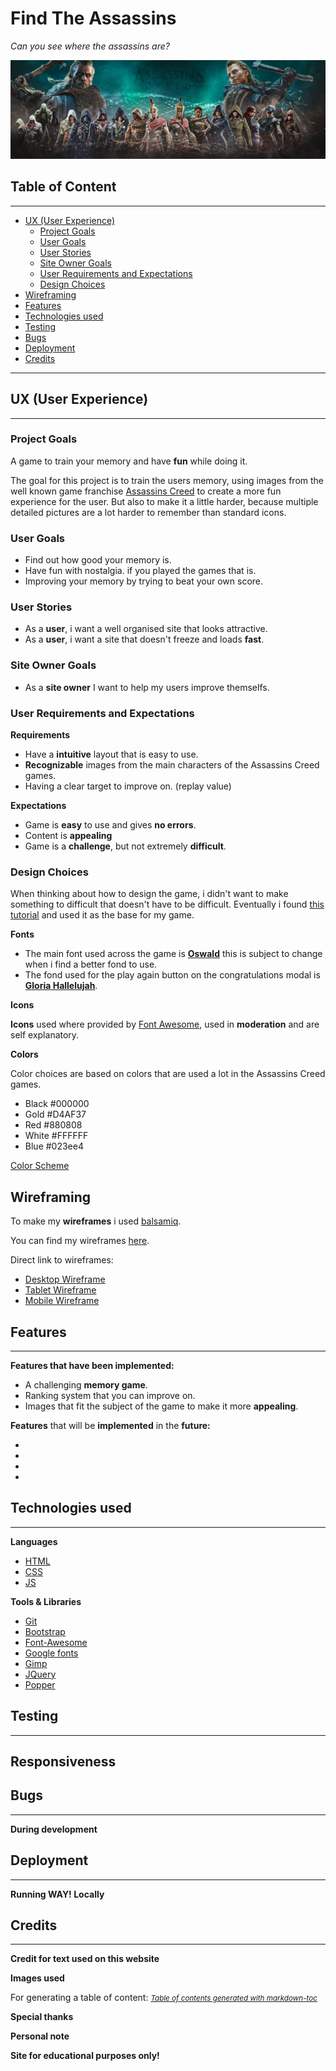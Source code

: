 # Find The Assassins #

*Can you see where the assassins are?*

![The Assassins Brotherhood](assets/images/The-Brotherhood.jpg)

## Table of Content ##
---
  * [UX (User Experience)](#ux--user-experience-)
    + [Project Goals](#project-goals)
    + [User Goals](#user-goals)
    + [User Stories](#user-stories)
    + [Site Owner Goals](#site-owner-goals)
    + [User Requirements and Expectations](#user-requirements-and-expectations)
    + [Design Choices](#design-choices)
  * [Wireframing](#wireframing)
  * [Features](#features)
  * [Technologies used](#technologies-used)
  * [Testing](#testing)
  * [Bugs](#bugs)
  * [Deployment](#deployment)
  * [Credits](#credits)


---
## UX (User Experience) ##


---
### Project Goals ###
A game to train your memory and have **fun** while doing it.

The goal for this project is to train the users memory, using images from the well known game franchise [Assassins Creed](https://www.ubisoft.com/en-us/game/assassins-creed) to create a more fun experience for the user. But also to make it a little harder, because multiple detailed pictures are a lot harder to remember than standard icons.


### User Goals ###
* Find out how good your memory is.
* Have fun with nostalgia. if you played the games that is. 
* Improving your memory by trying to beat your own score.

### User Stories ###
* As a **user**, i want a well organised site that looks attractive.
* As a **user**, i want a site that doesn't freeze and loads **fast**.

### Site Owner Goals ###
* As a **site owner** I want to help my users improve themselfs.

### User Requirements and Expectations ###

**Requirements**

* Have a **intuitive** layout that is easy to use.
* **Recognizable** images from the main characters of the Assassins Creed games.
* Having a clear target to improve on. (replay value)

**Expectations**
* Game is **easy** to use and gives **no errors**.
* Content is **appealing** 
* Game is a **challenge**, but not extremely **difficult**.

### Design Choices ###


When thinking about how to design the game, i didn't want to make something to difficult that doesn't have to be difficult.
Eventually i found [this tutorial](https://scotch.io/tutorials/how-to-build-a-memory-matching-game-in-javascript) and used it as the base for my game.


**Fonts**

* The main font used across the game is [**Oswald**](https://fonts.google.com/specimen/Oswald?query=oswald) this is subject to change when i find a better fond to use.
* The fond used for the play again button on the congratulations modal is [**Gloria Hallelujah**](https://fonts.google.com/specimen/Gloria+Hallelujah?query=glo).

**Icons**

**Icons** used where provided by [Font Awesome](https://fontawesome.com/), used in **moderation** and are self explanatory.

**Colors**

Color choices are based on colors that are used a lot in the Assassins Creed games.
* Black #000000
* Gold  #D4AF37	
* Red   #880808	
* White #FFFFFF
* Blue  #023ee4

[Color Scheme](assets/images/color-scheme.png)



## Wireframing ##


To make my **wireframes** i used [balsamiq](https://balsamiq.com/).

You can find my wireframes [here](https://github.com/ThomasMSmit/Memory-game/tree/master/wireframes).

Direct link to wireframes:

* [Desktop Wireframe](https://github.com/ThomasMSmit/Memory-game/blob/master/wireframes/Desktop%20Wireframes%20.pdf)
* [Tablet Wireframe](https://github.com/ThomasMSmit/Memory-game/blob/master/wireframes/Tablet%20Wireframes.pdf)
* [Mobile Wireframe](https://github.com/ThomasMSmit/Memory-game/blob/master/wireframes/Phone%20Wireframes.pdf)

## Features ##
---
**Features that have been implemented:**


* A challenging **memory game**.
* Ranking system that you can improve on.
* Images that fit the subject of the game to make it more **appealing**.


**Features** that will be **implemented** in the **future:**

* 
* 
* 
* 



## Technologies used ##
---
**Languages**

* [HTML](https://developer.mozilla.org/en-US/docs/Web/HTML)
* [CSS](https://developer.mozilla.org/en-US/docs/Web/CSS)
* [JS](https://nl.wikipedia.org/wiki/JavaScript)


**Tools & Libraries**

* [Git](https://git-scm.com/)
* [Bootstrap](https://getbootstrap.com/)
* [Font-Awesome](https://fontawesome.com/icons?d=gallery)
* [Google fonts](https://fonts.google.com/)
* [Gimp](https://www.gimp.org/)
* [JQuery](https://jquery.com/)
* [Popper](https://popper.js.org/)

## Testing ##
---








**Responsiveness**
 --- 


















## Bugs ##
---
**During development**











## Deployment ##
---















**Running WAY! Locally**











## Credits ##
---









**Credit for text used on this website**







**Images used**











  
For generating a table of content: <small><i><a href='http://ecotrust-canada.github.io/markdown-toc/'>Table of contents generated with markdown-toc</a></i></small>

**Special thanks**







**Personal note**








**Site for educational purposes only!**


